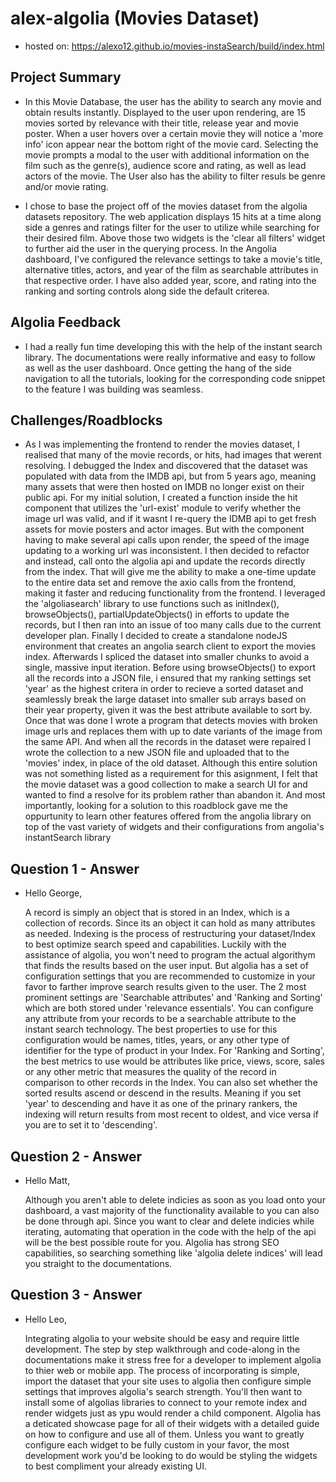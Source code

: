 # alex-algolia (Movies Dataset)

* hosted on: https://alexo12.github.io/movies-instaSearch/build/index.html

## Project Summary

- In this Movie Database, the user has the ability to search any movie and obtain results instantly. Displayed to the user upon rendering, are 15 movies sorted by relevance with their title, release year and movie poster. When a user hovers over a certain movie they will notice a 'more info' icon appear near the bottom right of the movie card. Selecting the movie prompts a modal to the user with additional information on the film such as the genre(s), audience score and rating, as well as lead actors of the movie. The User also has the ability to filter resuls be genre and/or movie rating.

- I chose to base the project off of the movies dataset from the algolia datasets repository. The web application displays 15 hits at a time along side a genres and ratings filter for the user to utilize while searching for their desired film. Above those two widgets is the 'clear all filters' widget to further aid the user in the querying process. In the Angolia dashboard, I've configured the relevance settings to take a movie's title, alternative titles, actors, and year of the film as searchable attributes in that respective order. I have also added year, score, and rating into the ranking and sorting controls along side the default criterea. 

## Algolia Feedback

- I had a really fun time developing this with the help of the instant search library. The documentations were really informative and easy to follow as well as the user dashboard. Once getting the hang of the side navigation to all the tutorials, looking for the corresponding code snippet to the feature I was building was seamless. 

## Challenges/Roadblocks

- As I was implementing the frontend to render the movies dataset, I realised that many of the movie records, or hits, had images that werent resolving. I debugged the Index and discovered that the dataset was populated with data from the IMDB api, but from 5 years ago, meaning many assets that were then hosted on IMDB no longer exist on their public api. For my initial solution, I created a function inside the hit component that utilizes the 'url-exist' module to verify whether the image url was valid, and if it wasnt I re-query the IDMB api to get fresh assets for movie posters and actor images. But with the component having to make several api calls upon render, the speed of the image updating to a working url was inconsistent. I then decided to refactor and instead, call onto the algolia api and update the records directly from the index. That will give me the ability to make a one-time update to the entire data set and remove the axio calls from the frontend, making it faster and reducing functionality from the frontend. I leveraged the 'algoliasearch' library to use functions such as initIndex(), browseObjects(), partialUpdateObjects() in efforts to update the records, but I then ran into an issue of too many calls due to the current developer plan. Finally I decided to create a standalone nodeJS environment that creates an angolia search client to export the movies index. Afterwards I spliced the dataset into smaller chunks to avoid a single, massive input iteration. Before using browseObjects() to export all the records into a JSON file, i ensured that my ranking settings set 'year' as the highest critera in order to recieve a sorted dataset and seamlessly break the large dataset into smaller sub arrays based on their year property, given it was the best attribute available to sort by. Once that was done I wrote a program that detects movies with broken image urls and replaces them with up to date variants of the image from the same API. And when all the records in the dataset were repaired I wrote the collection to a new JSON file and uploaded that to the 'movies' index, in place of the old dataset. Although this entire solution was not something listed as a requirement for this asignment, I felt that the movie dataset was a good collection to make a search UI for and wanted to find a resolve for its problem rather than abandon it. And most importantly, looking for a solution to this roadblock gave me the oppurtunity to learn other features offered from the angolia library on top of the vast variety of widgets and their configurations from angolia's instantSearch library


## Question 1 - Answer

- Hello George,

  A record is simply an object that is stored in an Index, which is a collection of records. Since its an object it can hold as many attributes as needed. Indexing is the process of restructuring your dataset/Index to best optimize search speed and capabilities. Luckily with the assistance of algolia, you won't need to program the actual algorithym that finds the results based on the user input. But algolia has a set of configuration settings that you are recommended to customize in your favor to farther improve search results given to the user. The 2 most prominent settings are 'Searchable attributes' and 'Ranking and Sorting' which are both stored under 'relevance essentials'. You can configure any attribute from your records to be a searchable attribute to the instant search technology. The best properties to use for this configuration would be names, titles, years, or any other type of identifier for the type of product in your Index. For 'Ranking and Sorting', the best metrics to use would be attributes like price, views, score, sales or any other metric that measures the quality of the record in comparison to other records in the Index. You can also set whether the sorted results ascend or descend in the results. Meaning if you set 'year' to descending and have it as one of the prinary rankers, the indexing will return results from most recent to oldest, and vice versa if you are to set it to 'descending'. 

## Question 2 - Answer

- Hello Matt, 

  Although you aren't able to delete indicies as soon as you load onto your dashboard, a vast majority of the functionality available to you can also be done through api. Since you want to clear and delete indicies while iterating, automating that operation in the code with the help of the api will be the best possible route for you. Algolia has strong SEO capabilities, so searching something like 'algolia delete indices' will lead you straight to the documentations.

## Question 3 - Answer

- Hello Leo,

  Integrating algolia to your website should be easy and require little development. The step by step walkthrough and code-along in the documentations make it stress free for a developer to implement algolia to thier web or mobile app. The process of incorporating is simple, import the dataset that your site uses to algolia then configure simple settings that improves algolia's search strength. You'll then want to install some of algolias libraries to connect to your remote index and render widgets just as ypu would render a child component. Algolia has a deticated showcase page for all of their widgets with a detailed guide on how to configure and use all of them. Unless you want to greatly configure each widget to be fully custom in your favor, the most development work you'd be looking to do would be styling the widgets to best compliment your already existing UI. 
